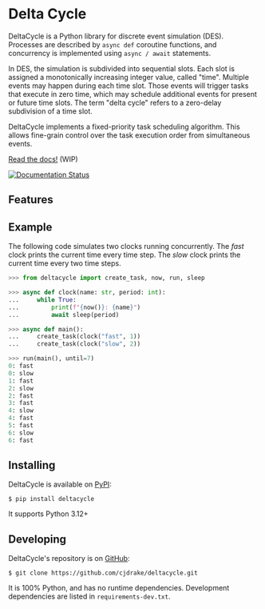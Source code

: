 # Delta Cycle

DeltaCycle is a Python library for discrete event simulation (DES).
Processes are described by `async def` coroutine functions,
and concurrency is implemented using `async / await` statements.

In DES, the simulation is subdivided into sequential slots.
Each slot is assigned a monotonically increasing integer value, called "time".
Multiple events may happen during each time slot.
Those events will trigger tasks that execute in zero time,
which may schedule additional events for present or future time slots.
The term "delta cycle" refers to a zero-delay subdivision of a time slot.

DeltaCycle implements a fixed-priority task scheduling algorithm.
This allows fine-grain control over the task execution order from simultaneous events.

[Read the docs!](https://deltacycle.rtfd.org) (WIP)

[![Documentation Status](https://readthedocs.org/projects/deltacycle/badge/?version=latest)](https://deltacycle.readthedocs.io/en/latest/?badge=latest)

## Features

## Example

The following code simulates two clocks running concurrently.
The *fast* clock prints the current time every time step.
The *slow* clock prints the current time every two time steps.

```python
>>> from deltacycle import create_task, now, run, sleep

>>> async def clock(name: str, period: int):
...     while True:
...         print(f"{now()}: {name}")
...         await sleep(period)

>>> async def main():
...     create_task(clock("fast", 1))
...     create_task(clock("slow", 2))

>>> run(main(), until=7)
0: fast
0: slow
1: fast
2: slow
2: fast
3: fast
4: slow
4: fast
5: fast
6: slow
6: fast
```

## Installing

DeltaCycle is available on [PyPI](https://pypi.org):

    $ pip install deltacycle

It supports Python 3.12+

## Developing

DeltaCycle's repository is on [GitHub](https://github.com):

    $ git clone https://github.com/cjdrake/deltacycle.git

It is 100% Python, and has no runtime dependencies.
Development dependencies are listed in `requirements-dev.txt`.
